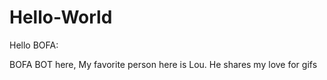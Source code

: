 # Hello-World

Hello BOFA:

BOFA BOT here, My favorite person here is Lou. He shares my love for gifs

